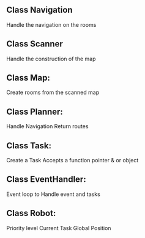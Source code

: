

## Class Navigation 
Handle the navigation on the rooms

## Class Scanner 
Handle the construction of the map

## Class Map:
Create rooms from the scanned map 

## Class Planner:
Handle Navigation 
Return routes

## Class Task:
Create a Task
Accepts a function pointer & or object

## Class EventHandler:
Event loop to Handle event and tasks

## Class Robot:
Priority level 
Current Task 
Global Position 


